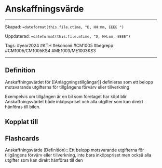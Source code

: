 # Anskaffningsvärde

---

Skapad: `=dateformat(this.file.ctime, "D, HH:mm, EEEE ")`

Uppdaterad: `=dateformat(this.file.mtime, "D, HH:mm, EEEE")`

Tags: #year2024 #KTH #ekonomi #CM1005 #begrepp #CM1005/CM1005KS4 #ME1003/ME1003KS3

---

## Definition

Anskaffningsvärdet för [[Anläggningstillgångar]] definieras som ett belopp motsvarande utgifterna för tillgångens förvärv eller tillverkning.

Exempelvis om tillgången är en bil som företaget har köpt blir Anskaffningsvärdet både inköpspriset och alla utgifter som kan direkt hänföras till bilen.

## Kopplat till

## Flashcards

Anskaffningsvärde (Definition):: Ett belopp motsvarande utgifterna för tillgångens förvärv eller tillverkning, inte bara inköpspriset men också alla utgifter som kan direkt hänföras till den
<!--SR:!2024-03-19,11,276!2024-03-15,10,276-->
